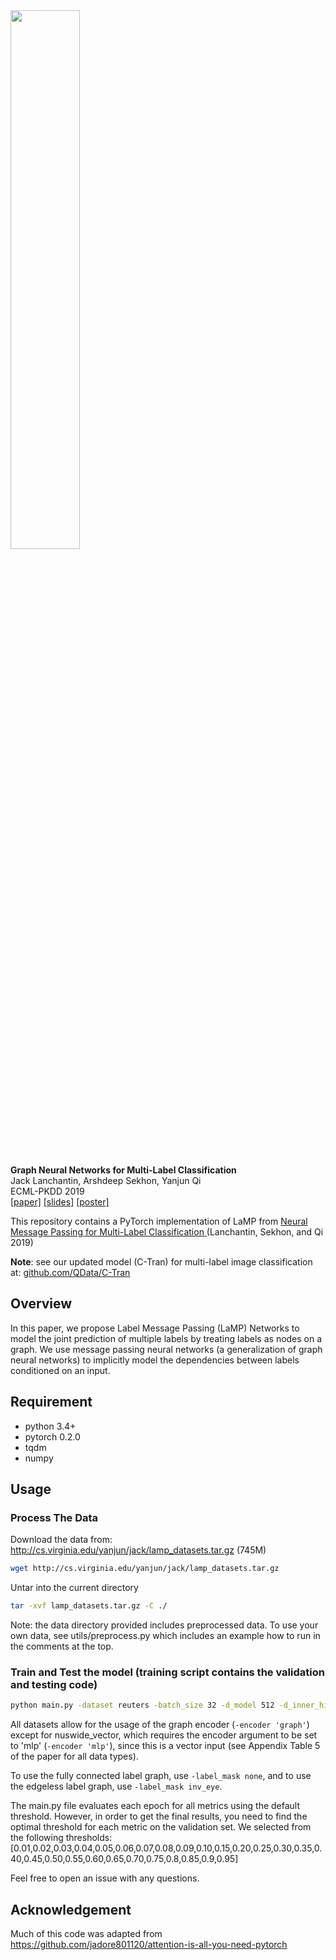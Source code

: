 <img src="LaMP.png" width="47%" height="47%">

**Graph Neural Networks for Multi-Label Classification**<br/>
Jack Lanchantin, Arshdeep Sekhon, Yanjun Qi<br/>
ECML-PKDD 2019<br/>
[[paper]](https://arxiv.org/abs/1904.08049)
[[slides]](https://jacklanchantin.github.io/documents/LaMP_slides.pdf)
[[poster]](https://jacklanchantin.github.io/documents/LaMP_poster.pdf)

This repository contains a PyTorch implementation of LaMP from [Neural Message Passing for Multi-Label Classification
](https://arxiv.org/abs/1904.08049) (Lanchantin, Sekhon, and Qi 2019)

**Note**: see our updated model (C-Tran) for multi-label image classification at: [github.com/QData/C-Tran](https://github.com/QData/C-Tran)

## Overview
In this paper, we propose Label Message Passing (LaMP) Networks to model the joint
prediction of multiple labels by treating labels as nodes on a graph. 
We use message passing neural networks (a generalization of graph neural networks) to implicitly model
the dependencies between labels conditioned on an input. 

## Requirement
- python 3.4+
- pytorch 0.2.0
- tqdm
- numpy


## Usage

### Process The Data
Download the data from: http://cs.virginia.edu/yanjun/jack/lamp_datasets.tar.gz (745M)
```bash
wget http://cs.virginia.edu/yanjun/jack/lamp_datasets.tar.gz
```

Untar into the current directory
```bash
tar -xvf lamp_datasets.tar.gz -C ./
```

<!--
### 1) Preprocess the data for a specific dataset
```bash
python preprocess.py -train_src data/reuters/train_inputs.txt -train_tgt data/reuters/train_labels.txt -valid_src data/reuters/valid_inputs.txt -valid_tgt data/reuters/valid_labels.txt -test_src data/reuters/test_inputs.txt -test_tgt data/reuters/test_labels.txt -save_data data/reuters/train_valid_test.pt -max_seq_len 300
```
-->

Note: the data directory provided includes preprocessed data. To use your own data, see utils/preprocess.py which includes an example how to run in the comments at the top.

### Train and Test the model (training script contains the validation and testing code)
```bash
python main.py -dataset reuters -batch_size 32 -d_model 512 -d_inner_hid 512 -n_layers_enc 2 -n_layers_dec 2 -n_head 4 -epoch 50 -dropout 0.2 -dec_dropout 0.2 -lr 0.0002 -encoder 'graph' -decoder 'graph' -label_mask 'prior'
```

All datasets allow for the usage of the graph encoder (`-encoder 'graph'`) except for nuswide_vector, which requires the encoder argument to be set to 'mlp' (`-encoder 'mlp'`), since this is a vector input (see Appendix Table 5 of the paper for all data types). 

To use the fully connected label graph, use `-label_mask none`, and to use the edgeless label graph, use `-label_mask inv_eye`.

The main.py file evaluates each epoch for all metrics using the default threshold. However, in order to get the final results, you need to find the optimal threshold for each metric on the validation set. We selected from the following thresholds:
[0.01,0.02,0.03,0.04,0.05,0.06,0.07,0.08,0.09,0.10,0.15,0.20,0.25,0.30,0.35,0.40,0.45,0.50,0.55,0.60,0.65,0.70,0.75,0.8,0.85,0.9,0.95]

Feel free to open an issue with any questions.

## Acknowledgement
Much of this code was adapted from https://github.com/jadore801120/attention-is-all-you-need-pytorch
